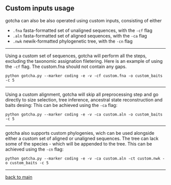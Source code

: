 ## Custom inputs usage


gotcha can also be also operated using custom inputs, consisting of either 


-  ```.fna``` fasta-formatted set of unaligned sequences, with the ```-cf``` flag
-  ```.aln``` fasta-formatted set of aligned sequences, with the ```-ca``` flag
-  ```.nwk``` newik-formatted phylogenetic tree, with the ```-cn``` flag


--- 


Using a custom set of sequences, gotcha will perform all the steps, excluding the taxonomic assignation filetering. Here is an example
of using the ```-cf``` flag. The custom.fna should not contain any gaps.

```python gotcha.py --marker coding -e -v -cf custom.fna -o custom_baits -c 5```


--- 


Using a custom alignment, gotcha will skip all preprocessing step and go directly to size selection, tree inference, ancestral state reconstruction and baits desing:
This can be achieved using the ```-ca``` flag:

```python gotcha.py --marker coding -e -v -ca custom.aln -o custom_baits -c 5```


--- 


gotcha also supports custom phylogenies, wich can be used alongside either a custom set of aligned or unaligned sequences. The tree can lack some of the species - which will be appended to the tree. 
This can be achieved using the ```-cn``` flag:


```python gotcha.py --marker coding -e -v -ca custom.aln -ct custom.nwk -o custom_baits -c 5```


--- 


[back to main](https://github.com/Kevinnota/gotcha/blob/main/0.md)